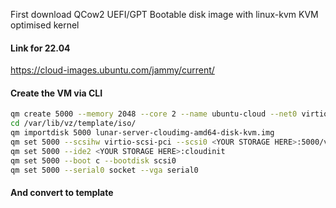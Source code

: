 First download QCow2 UEFI/GPT Bootable disk image with linux-kvm KVM optimised kernel

#### Link for 22.04

https://cloud-images.ubuntu.com/jammy/current/

#### Create the VM via CLI
```bash
qm create 5000 --memory 2048 --core 2 --name ubuntu-cloud --net0 virtio,bridge=vmbr0
cd /var/lib/vz/template/iso/
qm importdisk 5000 lunar-server-cloudimg-amd64-disk-kvm.img
qm set 5000 --scsihw virtio-scsi-pci --scsi0 <YOUR STORAGE HERE>:5000/vm-5000-disk-0.raw
qm set 5000 --ide2 <YOUR STORAGE HERE>:cloudinit
qm set 5000 --boot c --bootdisk scsi0
qm set 5000 --serial0 socket --vga serial0
```
#### And convert to template